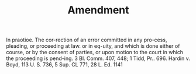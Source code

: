 ---
title: Amendment
letter: A
permalink: "/definitions/bld-amendment.html"
body: In praotioe. The cor-rection of an error committed in any pro-cess, pleading,
  or proceeding at law. or in eq-uity, and which is done either of course, or by the
  consent of parties, or upon motion to the court in which the proceeding is pend-ing.
  3 Bl. Comm. 407, 448; 1 Tidd, Pr.. 696. Hardin v. Boyd, 113 U. S. 736, 5 Sup. CL
  771, 28 L. Ed. 1141
published_at: '2018-07-07'
source: Black's Law Dictionary 2nd Ed (1910)
layout: post
---